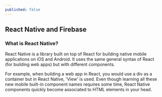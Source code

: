 ```yaml
---
published: false
---
```

## React Native and Firebase

### What is React Native?

React Native is a library built on top of React for building native mobile applications on iOS and Android. It uses the same general syntax of React (for building web apps) but with different components.

For example, when building a web app in React, you would use a div as a container but in React Native, 'View' is used. Even though learning all these new mobile built-in component names requires some time, React Native components quickly become associated to HTML elements in your head.